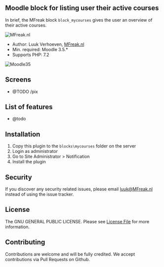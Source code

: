 ## Moodle block for listing user their active courses

In brief, the MFreak block `block_mycourses` gives the user an overview of their active courses.
 
![MFreak.nl](https://MFreak.nl/logo_small.png)

* Author: Luuk Verhoeven, [MFreak.nl](https://MFreak.nl/)
* Min. required: Moodle 3.5.*
* Supports PHP: 7.2 

![Moodle35](https://img.shields.io/badge/moodle-3.5-brightgreen.svg)

## Screens
- @TODO /pix

## List of features
- @todo

## Installation
1.  Copy this plugin to the `blocks\mycourses` folder on the server
2.  Login as administrator
3.  Go to Site Administrator > Notification
4.  Install the plugin

## Security

If you discover any security related issues, please email [luuk@MFreak.nl](mailto:luuk@MFreak.nl) instead of using the issue tracker.

## License

The GNU GENERAL PUBLIC LICENSE. Please see [License File](LICENSE) for more information.

## Contributing

Contributions are welcome and will be fully credited. We accept contributions via Pull Requests on Github.